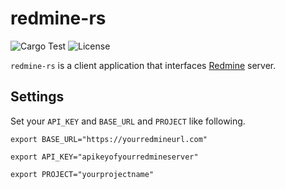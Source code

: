 # redmine-rs
![Cargo Test](https://github.com/chansuke/redmine-rs/workflows/Cargo%20Test/badge.svg) ![License](https://img.shields.io/badge/license-MIT%20or%20Apache%202%20-orange)

`redmine-rs` is a client application that interfaces [Redmine](https://www.redmine.org/) server.

## Settings
Set your `API_KEY` and `BASE_URL` and `PROJECT` like following.

`export BASE_URL="https://yourredmineurl.com"`

`export API_KEY="apikeyofyourredmineserver"`

`export PROJECT="yourprojectname"`
